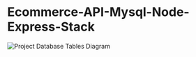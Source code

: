 # Ecommerce-API-Mysql-Node-Express-Stack

![Project Database Tables Diagram](https://i.ibb.co/98JDNN2/Screenshot-2023-09-05-at-21-43-01.png)
